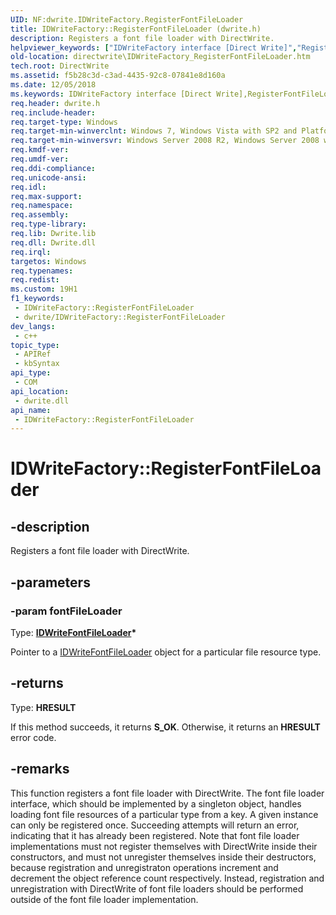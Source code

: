 ```yaml
---
UID: NF:dwrite.IDWriteFactory.RegisterFontFileLoader
title: IDWriteFactory::RegisterFontFileLoader (dwrite.h)
description: Registers a font file loader with DirectWrite.
helpviewer_keywords: ["IDWriteFactory interface [Direct Write]","RegisterFontFileLoader method","IDWriteFactory.RegisterFontFileLoader","IDWriteFactory::RegisterFontFileLoader","RegisterFontFileLoader","RegisterFontFileLoader method [Direct Write]","RegisterFontFileLoader method [Direct Write]","IDWriteFactory interface","directwrite.IDWriteFactory_RegisterFontFileLoader","dwrite/IDWriteFactory::RegisterFontFileLoader"]
old-location: directwrite\IDWriteFactory_RegisterFontFileLoader.htm
tech.root: DirectWrite
ms.assetid: f5b28c3d-c3ad-4435-92c8-07841e8d160a
ms.date: 12/05/2018
ms.keywords: IDWriteFactory interface [Direct Write],RegisterFontFileLoader method, IDWriteFactory.RegisterFontFileLoader, IDWriteFactory::RegisterFontFileLoader, RegisterFontFileLoader, RegisterFontFileLoader method [Direct Write], RegisterFontFileLoader method [Direct Write],IDWriteFactory interface, directwrite.IDWriteFactory_RegisterFontFileLoader, dwrite/IDWriteFactory::RegisterFontFileLoader
req.header: dwrite.h
req.include-header: 
req.target-type: Windows
req.target-min-winverclnt: Windows 7, Windows Vista with SP2 and Platform Update for Windows Vista [desktop apps \| UWP apps]
req.target-min-winversvr: Windows Server 2008 R2, Windows Server 2008 with SP2 and Platform Update for Windows Server 2008 [desktop apps \| UWP apps]
req.kmdf-ver: 
req.umdf-ver: 
req.ddi-compliance: 
req.unicode-ansi: 
req.idl: 
req.max-support: 
req.namespace: 
req.assembly: 
req.type-library: 
req.lib: Dwrite.lib
req.dll: Dwrite.dll
req.irql: 
targetos: Windows
req.typenames: 
req.redist: 
ms.custom: 19H1
f1_keywords:
 - IDWriteFactory::RegisterFontFileLoader
 - dwrite/IDWriteFactory::RegisterFontFileLoader
dev_langs:
 - c++
topic_type:
 - APIRef
 - kbSyntax
api_type:
 - COM
api_location:
 - dwrite.dll
api_name:
 - IDWriteFactory::RegisterFontFileLoader
---
```


# IDWriteFactory::RegisterFontFileLoader


## -description

 Registers a font file loader with DirectWrite.

## -parameters

### -param fontFileLoader

Type: <b><a href="/windows/win32/api/dwrite/nn-dwrite-idwritefontfileloader">IDWriteFontFileLoader</a>*</b>

Pointer to a <a href="/windows/win32/api/dwrite/nn-dwrite-idwritefontfileloader">IDWriteFontFileLoader</a> object for a particular file resource type.

## -returns

Type: <b>HRESULT</b>

If this method succeeds, it returns <b xmlns:loc="http://microsoft.com/wdcml/l10n">S_OK</b>. Otherwise, it returns an <b xmlns:loc="http://microsoft.com/wdcml/l10n">HRESULT</b> error code.

## -remarks

 This function registers a font file loader with DirectWrite.
     The font file loader interface, which should be implemented   by a singleton object, handles loading font file resources of a particular type from a key.
     A given instance can only be registered once.
     Succeeding attempts will return an error, indicating that it has already been registered.
     Note that font file loader implementations must not register themselves with DirectWrite
     inside their constructors, and must not unregister themselves inside their destructors, because
     registration and unregistraton operations increment and decrement the object reference count respectively.
     Instead, registration and unregistration with DirectWrite of font file loaders should be performed
     outside of the font file loader implementation.

